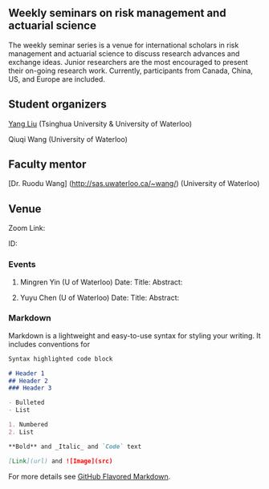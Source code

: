 ## Weekly seminars on risk management and actuarial science

The weekly seminar series is a venue for international scholars in risk management and actuarial science to discuss research advances and exchange ideas. Junior researchers are the most encouraged to present their on-going research work. Currently, participants from Canada, China, US, and Europe are included. 

## Student organizers
[Yang Liu](https://yang-liu16.github.io/) (Tsinghua University & University of Waterloo)

Qiuqi Wang (University of Waterloo)

## Faculty mentor
[Dr. Ruodu Wang] (http://sas.uwaterloo.ca/~wang/) (University of Waterloo) 

## Venue

Zoom Link: 

ID: 

### Events

1. Mingren Yin (U of Waterloo)
Date:
Title:
Abstract:

2. Yuyu Chen (U of Waterloo)
Date:
Title:
Abstract:


### Markdown

Markdown is a lightweight and easy-to-use syntax for styling your writing. It includes conventions for

```markdown
Syntax highlighted code block

# Header 1
## Header 2
### Header 3

- Bulleted
- List

1. Numbered
2. List

**Bold** and _Italic_ and `Code` text

[Link](url) and ![Image](src)
```

For more details see [GitHub Flavored Markdown](https://guides.github.com/features/mastering-markdown/).


